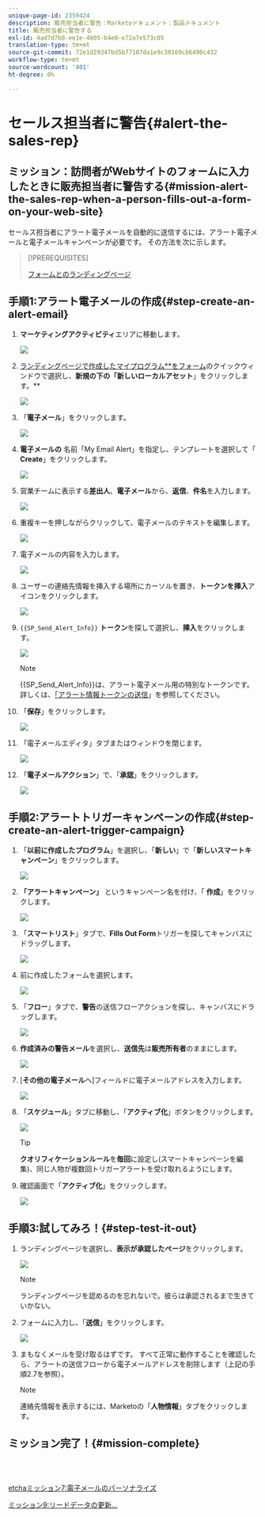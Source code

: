 ```yaml
---
unique-page-id: 2359424
description: 販売担当者に警告：Marketoドキュメント：製品ドキュメント
title: 販売担当者に警告する
exl-id: 4ad7d7b8-ee1e-4605-b4e0-e72a7e573c05
translation-type: tm+mt
source-git-commit: 72e1d29347bd5b77107da1e9c30169cb6490c432
workflow-type: tm+mt
source-wordcount: '401'
ht-degree: 0%

---
```


# セールス担当者に警告{#alert-the-sales-rep}

## ミッション：訪問者がWebサイトのフォームに入力したときに販売担当者に警告する{#mission-alert-the-sales-rep-when-a-person-fills-out-a-form-on-your-web-site}

セールス担当者にアラート電子メールを自動的に送信するには、アラート電子メールと電子メールキャンペーンが必要です。 その方法を次に示します。

>[!PREREQUISITES]
>
>[フォームとのランディングページ](/help/marketo/getting-started/quick-wins/landing-page-with-a-form.md)

## 手順1:アラート電子メールの作成{#step-create-an-alert-email}

1. **マーケティングアクティビティ**&#x200B;エリアに移動します。

   ![](assets/one-5.png)

1. [ランディングページで作成したマイプログラム&#x200B;**をフォーム](/help/marketo/getting-started/quick-wins/landing-page-with-a-form.md)のクイックウィンドウで選択し、**&#x200B;新規&#x200B;**の下の「**&#x200B;新しいローカルアセット&#x200B;**」をクリックします。**

   ![](assets/two-6.png)

1. 「**電子メール**」をクリックします。

   ![](assets/three-5.png)

1. **電子メールの** 名前「My Email Alert」を指定し、テンプレートを選択して「 **Create**」をクリックします。

   ![](assets/four-4.png)

1. 営業チームに表示する&#x200B;**差出人**、**電子メール**&#x200B;から、**返信**、**件名**&#x200B;を入力します。

   ![](assets/five-5.png)

1. 重複キーを押しながらクリックして、電子メールのテキストを編集します。

   ![](assets/six-5.png)

1. 電子メールの内容を入力します。

   ![](assets/seven-6.png)

1. ユーザーの連絡先情報を挿入する場所にカーソルを置き、**トークンを挿入**&#x200B;アイコンをクリックします。

   ![](assets/eight-4.png)

1. `{{SP_Send_Alert_Info}}` **トークン**&#x200B;を探して選択し、**挿入**&#x200B;をクリックします。

   ![](assets/image2014-9-24-13-3a10-3a0.png)

   >[!NOTE]
   >
   >{{SP_Send_Alert_Info}}は、アラート電子メール用の特別なトークンです。 詳しくは、[「アラート情報トークンの送信](/help/marketo/product-docs/email-marketing/general/using-tokens/use-the-send-alert-info-token.md)」を参照してください。

1. 「**保存**」をクリックします。

   ![](assets/ten-5.png)

1. 「電子メールエディタ」タブまたはウィンドウを閉じます。

   ![](assets/eleven-5.png)

1. 「**電子メールアクション**」で、「**承認**」をクリックします。

   ![](assets/twelve-4.png)

## 手順2:アラートトリガーキャンペーンの作成{#step-create-an-alert-trigger-campaign}

1. 「**以前に作成したプログラム**」を選択し、「**新しい**」で「**新しいスマートキャンペーン**」をクリックします。

   ![](assets/image2014-9-24-13-3a14-3a17.png)

1. **「アラートキャンペーン」** というキャンペーン名を付け、「 **作成**」をクリックします。

   ![](assets/image2014-9-24-13-3a14-3a28.png)

1. 「**スマートリスト**」タブで、**Fills Out Form**&#x200B;トリガーを探してキャンバスにドラッグします。

   ![](assets/image2014-9-24-13-3a14-3a43.png)

1. 前に作成したフォームを選択します。

   ![](assets/image2014-9-24-13-3a14-3a58.png)

1. 「**フロー**」タブで、**警告**&#x200B;の送信フローアクションを探し、キャンバスにドラッグします。

   ![](assets/image2014-9-24-13-3a15-3a10.png)

1. **作成済みの警告メール**&#x200B;を選択し、**送信先**&#x200B;は&#x200B;**販売所有者**&#x200B;のままにします。

   ![](assets/eighteen-1.png)

1. [**その他の電子メール**&#x200B;へ]フィールドに電子メールアドレスを入力します。

   ![](assets/nineteen-2.png)

1. 「**スケジュール**」タブに移動し、「**アクティブ化**」ボタンをクリックします。

   ![](assets/twenty-2.png)

   >[!TIP]
   >
   >**クオリフィケーションルール**&#x200B;を&#x200B;**毎回**&#x200B;に設定し(スマートキャンペーンを編集)、同じ人物が複数回トリガーアラートを受け取れるようにします。

1. 確認画面で「**アクティブ化**」をクリックします。

   ![](assets/twenty-one-1.png)

## 手順3:試してみろ！{#step-test-it-out}

1. ランディングページを選択し、**表示が承認したページ**&#x200B;をクリックします。

   ![](assets/image2014-9-24-13-3a17-3a8.png)

   >[!NOTE]
   >
   >ランディングページを認めるのを忘れないで。彼らは承認されるまで生きていかない。

1. フォームに入力し、「**送信**」をクリックします。

   ![](assets/image2014-9-24-13-3a17-3a41.png)

1. まもなくメールを受け取るはずです。 すべて正常に動作することを確認したら、アラートの送信フローから電子メールアドレスを削除します（上記の手順2.7を参照）。

   >[!NOTE]
   >
   >連絡先情報を表示するには、Marketoの「**人物情報**」タブをクリックします。

## ミッション完了！{#mission-complete}

<br> 

[etchaミッション7:電子メールのパーソナライズ](personalize-an-email.md)

[ミッション9:リードデータの更新…](update-person-data.md)
